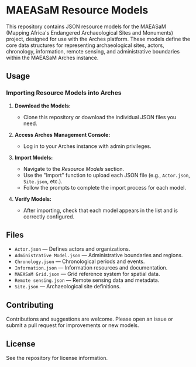 # MAEASaM Resource Models

This repository contains JSON resource models for the MAEASaM (Mapping Africa's Endangered Archaeological Sites and Monuments) project, designed for use with the Arches platform. These models define the core data structures for representing archaeological sites, actors, chronology, information, remote sensing, and administrative boundaries within the MAEASaM Arches instance.

## Usage

### Importing Resource Models into Arches

1. **Download the Models:**
   - Clone this repository or download the individual JSON files you need.

2. **Access Arches Management Console:**
   - Log in to your Arches instance with admin privileges.

3. **Import Models:**
   - Navigate to the *Resource Models* section.
   - Use the "Import" function to upload each JSON file (e.g., `Actor.json`, `Site.json`, etc.).
   - Follow the prompts to complete the import process for each model.

4. **Verify Models:**
   - After importing, check that each model appears in the list and is correctly configured.

## Files

- `Actor.json` — Defines actors and organizations.
- `Administrative Model.json` — Administrative boundaries and regions.
- `Chronology.json` — Chronological periods and events.
- `Information.json` — Information resources and documentation.
- `MAEASaM Grid.json` — Grid reference system for spatial data.
- `Remote sensing.json` — Remote sensing data and metadata.
- `Site.json` — Archaeological site definitions.

## Contributing

Contributions and suggestions are welcome. Please open an issue or submit a pull request for improvements or new models.

## License

See the repository for license information.
